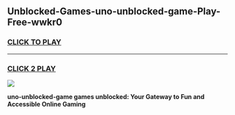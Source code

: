 
## Unblocked-Games-uno-unblocked-game-Play-Free-wwkr0
<h3>
<a href="https://premium76.site?title=uno-unblocked-game&ref=19M">CLICK TO PLAY</a></h3>
<hr>

<h3>
<a href="https://premium76.site?title=uno-unblocked-game&ref=19M">CLICK 2 PLAY</a>
  
</h3>

<a href="https://premium76.site?title=uno-unblocked-game&ref=19M"><img src="https://clearcache.store/games.png"></a>


**uno-unblocked-game games unblocked: Your Gateway to Fun and Accessible Online Gaming**
